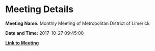 # Meeting Details

**Meeting Name:** Monthly Meeting of Metropolitan District of Limerick

**Date and Time:** 2017-10-27 09:45:00

**[Link to Meeting](https://www.limerick.ie/council/whats-on/monthly-meeting-metropolitan-district-limerick-36)**

